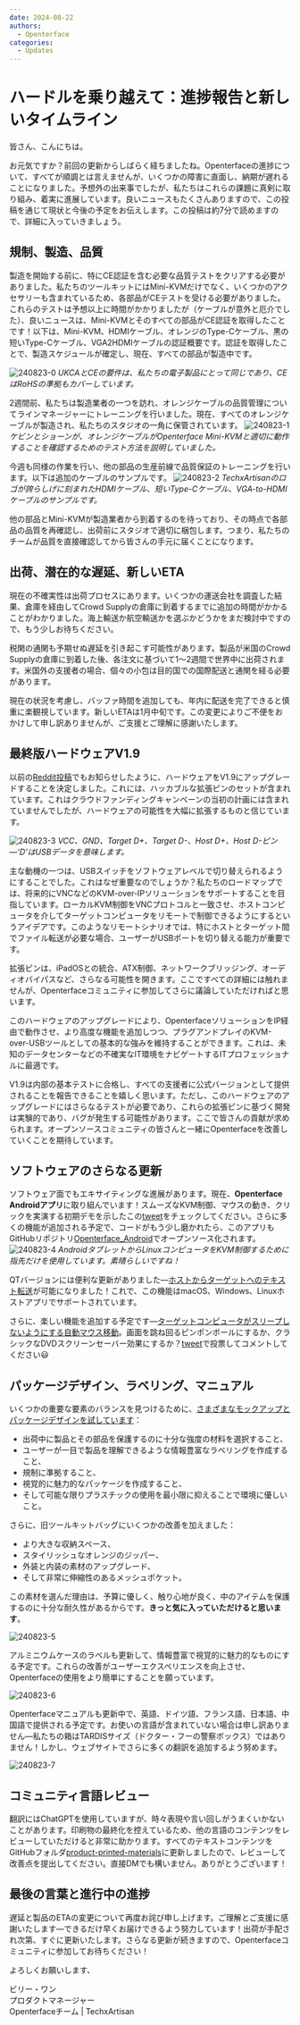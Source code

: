 ```yaml
---
date: 2024-08-22
authors:
  - Openterface
categories:
  - Updates
---
```


# ハードルを乗り越えて：進捗報告と新しいタイムライン

皆さん、こんにちは。

お元気ですか？前回の更新からしばらく経ちましたね。Openterfaceの進捗について、すべてが順調とは言えませんが、いくつかの障害に直面し、納期が遅れることになりました。予想外の出来事でしたが、私たちはこれらの課題に真剣に取り組み、着実に進展しています。良いニュースもたくさんありますので、この投稿を通じて現状と今後の予定をお伝えします。この投稿は約7分で読めますので、詳細に入っていきましょう。

## 規制、製造、品質

製造を開始する前に、特にCE認証を含む必要な品質テストをクリアする必要がありました。私たちのツールキットにはMini-KVMだけでなく、いくつかのアクセサリーも含まれているため、各部品がCEテストを受ける必要がありました。これらのテストは予想以上に時間がかかりましたが（ケーブルが意外と厄介でした）、良いニュースは、Mini-KVMとそのすべての部品がCE認証を取得したことです！以下は、Mini-KVM、HDMIケーブル、オレンジのType-Cケーブル、黒の短いType-Cケーブル、VGA2HDMIケーブルの認証概要です。認証を取得したことで、製造スケジュールが確定し、現在、すべての部品が製造中です。

![240823-0](pic/240823-0.jpg)
*UKCAとCEの要件は、私たちの電子製品にとって同じであり、CEはRoHSの準拠もカバーしています。*

2週間前、私たちは製造業者の一つを訪れ、オレンジケーブルの品質管理についてラインマネージャーにトレーニングを行いました。現在、すべてのオレンジケーブルが製造され、私たちのスタジオの一角に保管されています。
![240823-1](pic/240823-1.jpg)
*ケビンとショーンが、オレンジケーブルがOpenterface Mini-KVMと適切に動作することを確認するためのテスト方法を説明していました。*

今週も同様の作業を行い、他の部品の生産前線で品質保証のトレーニングを行います。以下は追加のケーブルのサンプルです。
![240823-2](pic/240823-2.jpg)
*TechxArtisanのロゴが誇らしげに刻まれたHDMIケーブル、短いType-Cケーブル、VGA-to-HDMIケーブルのサンプルです。*

他の部品とMini-KVMが製造業者から到着するのを待っており、その時点で各部品の品質を再確認し、出荷前にスタジオで適切に梱包します。つまり、私たちのチームが品質を直接確認してから皆さんの手元に届くことになります。

## 出荷、潜在的な遅延、新しいETA

現在の不確実性は出荷プロセスにあります。いくつかの運送会社を調査した結果、倉庫を経由してCrowd Supplyの倉庫に到着するまでに追加の時間がかかることがわかりました。海上輸送か航空輸送かを選ぶかどうかをまだ検討中ですので、もう少しお待ちください。

税関の通関も予期せぬ遅延を引き起こす可能性があります。製品が米国のCrowd Supplyの倉庫に到着した後、各注文に基づいて1〜2週間で世界中に出荷されます。米国外の支援者の場合、個々の小包は目的国での国際配送と通関を経る必要があります。

現在の状況を考慮し、バッファ時間を追加しても、年内に配送を完了できると慎重に楽観視しています。新しいETAは1月中旬です。この変更によりご不便をおかけして申し訳ありませんが、ご支援とご理解に感謝いたします。

## 最終版ハードウェアV1.9

以前の[Reddit投稿](https://www.reddit.com/r/Openterface_miniKVM/comments/1e25pco/openterface_minikvm_v19_with_pins_for_more/)でもお知らせしたように、ハードウェアをV1.9にアップグレードすることを決定しました。これには、ハッカブルな拡張ピンのセットが含まれています。これはクラウドファンディングキャンペーンの当初の計画には含まれていませんでしたが、ハードウェアの可能性を大幅に拡張するものと信じています。

![240823-3](pic/240823-3.jpg)
*VCC、GND、Target D+、Target D-、Host D+、Host D-ピン—‘D’はUSBデータを意味します。*

主な動機の一つは、USBスイッチをソフトウェアレベルで切り替えられるようにすることでした。これはなぜ重要なのでしょうか？私たちのロードマップでは、将来的にVNCなどのKVM-over-IPソリューションをサポートすることを目指しています。ローカルKVM制御をVNCプロトコルと一致させ、ホストコンピュータを介してターゲットコンピュータをリモートで制御できるようにするというアイデアです。このようなリモートシナリオでは、特にホストとターゲット間でファイル転送が必要な場合、ユーザーがUSBポートを切り替える能力が重要です。

拡張ピンは、iPadOSとの統合、ATX制御、ネットワークブリッジング、オーディオバイパスなど、さらなる可能性を開きます。ここですべての詳細には触れませんが、Openterfaceコミュニティに参加してさらに議論していただければと思います。

このハードウェアのアップグレードにより、OpenterfaceソリューションをIP経由で動作させ、より高度な機能を追加しつつ、プラグアンドプレイのKVM-over-USBツールとしての基本的な強みを維持することができます。これは、未知のデータセンターなどの不確実なIT環境をナビゲートするITプロフェッショナルに最適です。

V1.9は内部の基本テストに合格し、すべての支援者に公式バージョンとして提供されることを報告できることを嬉しく思います。ただし、このハードウェアのアップグレードにはさらなるテストが必要であり、これらの拡張ピンに基づく開発は実験的であり、バグが発生する可能性があります。ここで皆さんの貢献が求められます。オープンソースコミュニティの皆さんと一緒にOpenterfaceを改善していくことを期待しています。

## ソフトウェアのさらなる更新

ソフトウェア面でもエキサイティングな進展があります。現在、**Openterface Androidアプリ**に取り組んでいます！スムーズなKVM制御、マウスの動き、クリックを実演する初期デモを示したこの[tweet](https://x.com/TechxArtisan/status/1825460088922071398)をチェックしてください。さらに多くの機能が追加される予定で、コードがもう少し磨かれたら、このアプリもGitHubリポジトリ[Openterface_Android](https://github.com/TechxArtisanStudio/Openterface_Android)でオープンソース化されます。
![240823-4](pic/240823-4.jpg)
*AndroidタブレットからLinuxコンピュータをKVM制御するために指先だけを使用しています。素晴らしいですね！*

QTバージョンには便利な更新がありました—[ホストからターゲットへのテキスト転送](https://x.com/TechxArtisan/status/1825919721960780131)が可能になりました！これで、この機能はmacOS、Windows、Linuxホストアプリでサポートされています。

さらに、楽しい機能を追加する予定です—[ターゲットコンピュータがスリープしないようにする自動マウス移動](https://x.com/TechxArtisan/status/1825471186668847241)。画面を跳ね回るピンポンボールにするか、クラシックなDVDスクリーンセーバー効果にするか？[tweet](https://x.com/TechxArtisan/status/1825470086800691459)で投票してコメントしてください😃

## パッケージデザイン、ラベリング、マニュアル

いくつかの重要な要素のバランスを見つけるために、[さまざまなモックアップとパッケージデザインを試しています](https://www.reddit.com/r/Openterface_miniKVM/comments/1elm4vq/almost_ready_to_finalize_our_package_design/)：

- 出荷中に製品とその部品を保護するのに十分な強度の材料を選択すること、
- ユーザーが一目で製品を理解できるような情報豊富なラベリングを作成すること、
- 規制に準拠すること、
- 視覚的に魅力的なパッケージを作成すること、
- そして可能な限りプラスチックの使用を最小限に抑えることで環境に優しいこと。

さらに、旧ツールキットバッグにいくつかの改善を加えました：

- より大きな収納スペース、
- スタイリッシュなオレンジのジッパー、
- 外装と内装の素材のアップグレード、
- そして非常に伸縮性のあるメッシュポケット。

この素材を選んだ理由は、予算に優しく、触り心地が良く、中のアイテムを保護するのに十分な耐久性があるからです。**きっと気に入っていただけると思います**。

![240823-5](pic/240823-5.jpg)

アルミニウムケースのラベルも更新して、情報豊富で視覚的に魅力的なものにする予定です。これらの改善がユーザーエクスペリエンスを向上させ、Openterfaceの使用をより簡単にすることを願っています。

![240823-6](pic/240823-6.jpg)

Openterfaceマニュアルも更新中で、英語、ドイツ語、フランス語、日本語、中国語で提供される予定です。お使いの言語が含まれていない場合は申し訳ありません—私たちの箱はTARDISサイズ（ドクター・フーの警察ボックス）ではありません！しかし、ウェブサイトでさらに多くの翻訳を追加するよう努めます。

![240823-7](pic/240823-7.jpg)

## コミュニティ言語レビュー

翻訳にはChatGPTを使用していますが、時々表現や言い回しがうまくいかないことがあります。印刷物の最終化を控えているため、他の言語のコンテンツをレビューしていただけると非常に助かります。すべてのテキストコンテンツをGitHubフォルダ[product-printed-materials](https://github.com/TechxArtisanStudio/Openterface/tree/main/product-printed-materials)に更新しましたので、レビューして改善点を提出してください。直接DMでも構いません。ありがとうございます！

## 最後の言葉と進行中の進捗

遅延と製品のETAの変更について再度お詫び申し上げます。ご理解とご支援に感謝いたします—できるだけ早くお届けできるよう努力しています！出荷が手配され次第、すぐに更新いたします。さらなる更新が続きますので、Openterfaceコミュニティに参加してお待ちください！

よろしくお願いします、

ビリー・ワン  
プロダクトマネージャー  
Openterfaceチーム | TechxArtisan